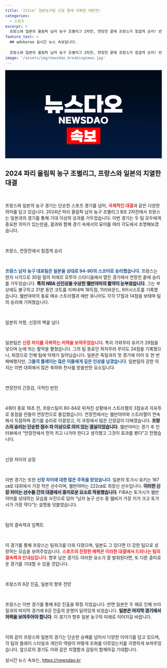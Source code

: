```yaml
---
title: ‘222cm’ 일본농구팀 신장 열세 극복한 대반전!
categories:
  - 스포츠
excerpt: >
  프랑스와 일본의 올림픽 남자 농구 조별리그 2차전, 연장전 끝에 프랑스가 힘겹게 승리! 반전의 순간, 웸반야마가 빛난 가운데 일본의 저력도 인상적. 클릭해서 자세히 알아보세요!
feature_text: >
  ## adskorea 실시간 뉴스 속보입니다.

  프랑스와 일본의 올림픽 남자 농구 조별리그 2차전, 연장전 끝에 프랑스가 힘겹게 승리! 반전의 순간, 웸반야마가 빛난 가운데 일본의 저력도 인상적. 클릭해서 자세히 알아보세요!
image: '/assets/img/newsdao_breakingnews.jpg'
---
```


<p><img src="/assets/img/newsdao_breakingnews.jpg" alt="adskorea 속보" /></p>

<h2 data-ke-size="size26">2024 파리 올림픽 농구 조별리그, 프랑스와 일본의 치열한 대결</h2>

<p data-ke-size="size16">&nbsp;</p>

<p>프랑스와 일본의 농구 경기는 단순한 스포츠 경기를 넘어, <b><span style="color: #ee2323;">국제적인 대결</span></b>과 같은 다양한 의미를 담고 있습니다. 2024년 파리 올림픽 남자 농구 조별리그 B조 2차전에서 프랑스는 일본과의 경기를 통해 기대 이상의 성과를 거두었습니다. 이번 경기는 두 팀 모두에게 중요한 의미가 있는만큼, 결과와 함께 경기 속에서의 묘미를 여러 각도에서 조명해보겠습니다.</p>

<p data-ke-size="size16">&nbsp;</p>

<p>프랑스, 연장전에서 힘겹게 승리</p>

<p data-ke-size="size16">&nbsp;</p>

<p><b><span style="color: #1a5490;">프랑스 남자 농구 대표팀은 일본을 상대로 94-90의 스코어로 승리했습니다</span></b>. 프랑스는 현지 시각으로 30일 릴의 피에르 모루아 스타디움에서 열린 경기에서 연장전 끝에 승리를 거두었습니다. <b><span style="background-color: #21538527;">특히 NBA 신인상을 수상한 웸반야마의 활약이 눈부셨습니다</span></b>. 그는 부상에도 불구하고 31분 동안 코트를 지켜내며 18득점, 11리바운드, 6어시스트를 기록했습니다. 웸반야마의 동료 매슈 스트라젤과 에반 포니어도 각각 17점과 14점을 보태며 팀의 승리에 기여했습니다.</p>

<p data-ke-size="size16">&nbsp;</p>

<p>일본의 저항, 신장의 벽을 넘다</p>

<p data-ke-size="size16">&nbsp;</p>

<p>일본팀은 <b><span style="color: #ee2323;">신장 차이를 극복하는 저력을 보여주었습니다</span></b>. 특히 가와무라 유키가 29점을 넣으며 눈에 띄는 활약을 펼쳤습니다. 그의 팀 동료인 하치무라 루이도 24점을 기록했으나, 퇴장으로 인해 팀에 악재가 일어났습니다. 일본은 독일과의 첫 경기에 이어 또 한 번 패배했지만, <b><span style="color: #1a5490;">그들의 플레이는 많은 이들에게 깊은 인상을 남겼습니다</span></b>. 일본팀의 강한 의지는 이번 대회에서 많은 축하와 찬사를 받을만한 요소입니다.</p>

<p data-ke-size="size16">&nbsp;</p>

<p>연장전의 긴장감, 극적인 반전</p>

<p data-ke-size="size16">&nbsp;</p>

<p>4쿼터 종료 16초 전, 프랑스팀이 80-84로 뒤쳐진 상황에서 스트라젤의 3점슛과 자유투로 동점을 만들어 연장전으로 돌입했습니다. 연장전에서는 웸반야마와 스트라젤이 연속해서 득점하며 경기를 승리로 이끌었고, 이 과정에서 많은 긴장감이 더해졌습니다. <b><span style="background-color: #21538527;">프랑스의 승리는 단순한 점수 차 이상으로 의미 있는 결실이었습니다</span></b>. 웸반야마는 경기 후 인터뷰에서 “연장전에서 먼저 치고 나가야 한다고 생각했고 그것이 효과를 봤다”고 전했습니다.</p>

<p data-ke-size="size16">&nbsp;</p>

<p>신장 차이의 상징</p>

<p data-ke-size="size16">&nbsp;</p>

<p>이번 경기는 또한 <b><span style="color: #1a5490;">신장 차이에 대한 많은 주목을 받았습니다</span></b>. 일본의 토가시 유키는 167㎝로 대회에서 가장 작은 선수이며, 웸반야마는 222㎝로 최장신 선수입니다. <b><span style="background-color: #21538527;">이러한 신장 차이는 선수들 간의 대결에서 흥미로운 요소로 작용했습니다</span></b>. FIBA는 토가시가 웸반야마를 상대하는 모습을 사진으로 담아 “남자 농구 선수 중 웸비가 가장 키가 크고 토가시가 가장 작다”는 설명을 덧붙였습니다.</p>

<p data-ke-size="size16">&nbsp;</p>

<p>팀의 결속력과 임팩트</p>

<p data-ke-size="size16">&nbsp;</p>

<p>이 경기를 통해 프랑스는 팀워크를 더욱 다졌으며, 일본도 그 있다면 더 강한 팀으로 성장하는 모습을 보여주었습니다. <b><span style="color: #ee2323;">스포츠의 진정한 매력은 이러한 대결에서 드러나는 팀의 결속력과 인내심입니다</span></b>. 향후 남은 경기도 이러한 요소가 잘 발휘된다면, 또 다른 흥미로운 경기를 기대할 수 있을 것입니다.</p>

<p data-ke-size="size16">&nbsp;</p>

<p>프랑스의 8강 진출, 일본의 향후 전망</p>

<p data-ke-size="size16">&nbsp;</p>

<p>프랑스는 이번 경기를 통해 8강 진출을 확정 지었습니다. 반면 일본은 두 패로 인해 브라질과의 마지막 경기에 8강 진출의 운명이 달려있게 되었습니다. <b><span style="background-color: #21538527;">일본은 마지막 경기에서 저력을 보여주어야 합니다</span></b>. 이 경기가 향후 일본 농구의 미래로 이어지길 바랍니다.</p>

<p data-ke-size="size16">&nbsp;</p>

<p>이와 같이 프랑스와 일본의 경기는 단순한 승패를 넘어서 다양한 이야기를 담고 있으며, 각 팀의 플레이 스타일과 개인의 역량이 어떻게 조화를 이루었는지를 극명하게 보여주었습니다. 앞으로의 경기도 이와 같은 치열함과 감동이 함께하길 기대합니다.</p>
실시간 뉴스 속보는, <a href="https://newsdao.kr" rel="dofollow">https://newsdao.kr</a>


